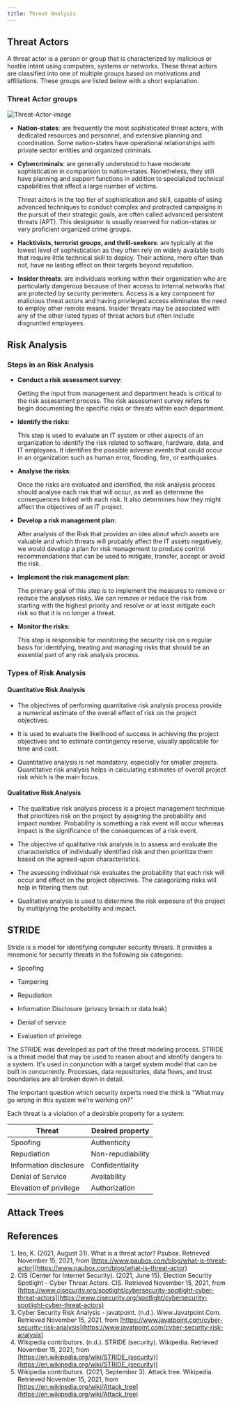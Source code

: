 ```yaml
---
title: Threat Analysis
---
```


## Threat Actors

A threat actor is a person or group that is characterized by malicious or hostile intent using computers, systems or networks. These threat actors are classified into one of multiple groups based on motivations and affiliations. These groups are listed below with a short explanation.

### Threat Actor groups

![Threat-Actor-image](/image/article_img/threat_actor_motivations.webp 'Multiple different threat actors visualized')

* **Nation-states**:
    are frequently the most sophisticated threat actors, with dedicated resources and personnel, and extensive planning and coordination. Some nation-states have operational relationships with private sector entities and organized criminals.

* **Cybercriminals**:
  are generally understood to have moderate sophistication in comparison to nation-states. Nonetheless, they still have planning and support functions in addition to specialized technical capabilities that affect a large number of victims.
  
  Threat actors in the top tier of sophistication and skill, capable of using advanced techniques to conduct complex and protracted campaigns in the pursuit of their strategic goals, are often called advanced persistent threats (APT). This designator is usually reserved for nation-states or very proficient organized crime groups.

* **Hacktivists, terrorist groups, and thrill-seekers**:
  are typically at the lowest level of sophistication as they often rely on widely available tools that require little technical skill to deploy. Their actions, more often than not, have no lasting effect on their targets beyond reputation.

* **Insider threats**:
  are individuals working within their organization who are particularly dangerous because of their access to internal networks that are protected by security perimeters. Access is a key component for malicious threat actors and having privileged access eliminates the need to employ other remote means. Insider threats may be associated with any of the other listed types of threat actors but often include disgruntled employees.

## Risk Analysis

### Steps in an Risk Analysis

* **Conduct a risk assessment survey**:
  
  Getting the input from management and department heads is critical to the risk assessment process. The risk assessment survey refers to begin documenting the specific risks or threats within each department.

* **Identify the risks**:
  
  This step is used to evaluate an IT system or other aspects of an organization to identify the risk related to software, hardware, data, and IT employees. It identifies the possible adverse events that could occur in an organization such as human error, flooding, fire, or earthquakes.

* **Analyse the risks**:
  
  Once the risks are evaluated and identified, the risk analysis process should analyse each risk that will occur, as well as determine the consequences linked with each risk. It also determines how they might affect the objectives of an IT project.

* **Develop a risk management plan**:
  
  After analysis of the Risk that provides an idea about which assets are valuable and which threats will probably affect the IT assets negatively, we would develop a plan for risk management to produce control recommendations that can be used to mitigate, transfer, accept or avoid the risk.

* **Implement the risk management plan**:
  
  The primary goal of this step is to implement the measures to remove or reduce the analyses risks. We can remove or reduce the risk from starting with the highest priority and resolve or at least mitigate each risk so that it is no longer a threat.

* **Monitor the risks**:
  
  This step is responsible for monitoring the security risk on a regular basis for identifying, treating and managing risks that should be an essential part of any risk analysis process.

### Types of Risk Analysis

#### Quantitative Risk Analysis

* The objectives of performing quantitative risk analysis process provide a numerical estimate of the overall effect of risk on the project objectives.

* It is used to evaluate the likelihood of success in achieving the project objectives and to estimate contingency reserve, usually applicable for time and cost.

* Quantitative analysis is not mandatory, especially for smaller projects. Quantitative risk analysis helps in calculating estimates of overall project risk which is the main focus.

#### Qualitative Risk Analysis

* The qualitative risk analysis process is a project management technique that prioritizes risk on the project by assigning the probability and impact number. Probability is something a risk event will occur whereas impact is the significance of the consequences of a risk event.

* The objective of qualitative risk analysis is to assess and evaluate the characteristics of individually identified risk and then prioritize them based on the agreed-upon characteristics.

* The assessing individual risk evaluates the probability that each risk will occur and effect on the project objectives. The categorizing risks will help in filtering them out.

* Qualitative analysis is used to determine the risk exposure of the project by multiplying the probability and impact.

## STRIDE

Stride is a model for identifying computer security threats. It provides a mnemonic for security threats in the following six categories:

* Spoofing

* Tampering

* Repudiation

* Information Disclosure (privacy breach or data leak)

* Denial of service

* Evaluation of privilege

The STRIDE was developed as part of the threat modeling process. STRIDE is a threat model that may be used to reason about and identify dangers to a system. It's used in conjunction with a target system model that can be built in concurrently. Processes, data repositories, data flows, and trust boundaries are all broken down in detail.

The important question which security experts need the think is "What may go wrong in this system we're working on?"

Each threat is a violation of a desirable property for a system:

| Threat                 | Desired property  |
| ---------------------- | ----------------- |
| Spoofing               | Authenticity      |
| Repudiation            | Non-repudiability |
| Information disclosure | Confidentiality   |
| Denial of Service      | Availability      |
| Elevation of privilege | Authorization     |

## Attack Trees



## References

1. Iao, K. (2021, August 31). What is a threat actor? Paubox. Retrieved November 15, 2021, from [https://www.paubox.com/blog/what-is-threat-actor](https://www.paubox.com/blog/what-is-threat-actor)
2. CIS (Center for Internet Security). (2021, June 15). Election Security Spotlight - Cyber Threat Actors. CIS. Retrieved November 15, 2021, from [https://www.cisecurity.org/spotlight/cybersecurity-spotlight-cyber-threat-actors](https://www.cisecurity.org/spotlight/cybersecurity-spotlight-cyber-threat-actors)
3. Cyber Security Risk Analysis - javatpoint. (n.d.). Www.Javatpoint.Com. Retrieved November 15, 2021, from [https://www.javatpoint.com/cyber-security-risk-analysis](https://www.javatpoint.com/cyber-security-risk-analysis)
4. Wikipedia contributors. (n.d.). STRIDE (security). Wikipedia. Retrieved November 15, 2021, from [https://en.wikipedia.org/wiki/STRIDE_(security)](https://en.wikipedia.org/wiki/STRIDE_(security))
5. Wikipedia contributors. (2021, September 3). Attack tree. Wikipedia. Retrieved November 15, 2021, from [https://en.wikipedia.org/wiki/Attack_tree](https://en.wikipedia.org/wiki/Attack_tree)